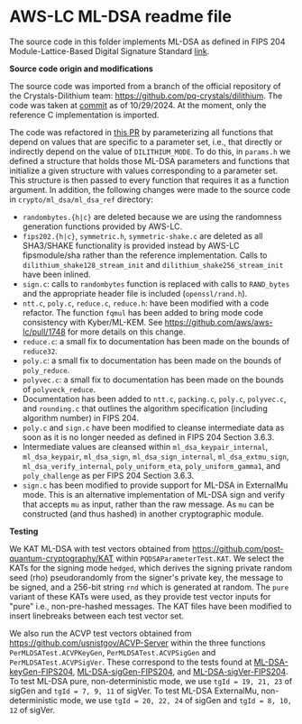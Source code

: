 # AWS-LC ML-DSA readme file

The source code in this folder implements ML-DSA as defined in FIPS 204 Module-Lattice-Based Digital Signature Standard [link](https://csrc.nist.gov/pubs/fips/204/final).

**Source code origin and modifications** 

The source code was imported from a branch of the official repository of the Crystals-Dilithium team: https://github.com/pq-crystals/dilithium. The code was taken at [commit](https://github.com/pq-crystals/dilithium/commit/444cdcc84eb36b66fe27b3a2529ee48f6d8150c2) as of 10/29/2024. At the moment, only the reference C implementation is imported.

The code was refactored in [this PR](https://github.com/aws/aws-lc/pull/1910) by parameterizing all functions that depend on values that are specific to a parameter set, i.e., that directly or indirectly depend on the value of `DILITHIUM_MODE`. To do this, in `params.h` we defined a structure that holds those ML-DSA parameters and functions
that initialize a given structure with values corresponding to a parameter set. This structure is then passed to every function that requires it as a function argument. In addition, the following changes were made to the source code in `crypto/ml_dsa/ml_dsa_ref` directory:

- `randombytes.{h|c}` are deleted because we are using the randomness generation functions provided by AWS-LC.
- `fips202.{h|c}`, `symmetric.h`, `symmetric-shake.c` are deleted as all SHA3/SHAKE functionality is provided instead by AWS-LC fipsmodule/sha rather than the reference implementation. Calls to `dilithium_shake128_stream_init` and `dilithium_shake256_stream_init` have been inlined.
- `sign.c`: calls to `randombytes` function is replaced with calls to `RAND_bytes` and the appropriate header file is included (`openssl/rand.h`).
- `ntt.c`, `poly.c`, `reduce.c`, `reduce.h`: have been modified with a code refactor. The function `fqmul` has been added to bring mode code consistency with Kyber/ML-KEM. See https://github.com/aws/aws-lc/pull/1748 for more details on this change.
- `reduce.c`: a small fix to documentation has been made on the bounds of `reduce32`.
- `poly.c`: a small fix to documentation has been made on the bounds of `poly_reduce`.
- `polyvec.c`: a small fix to documentation has been made on the bounds of `polyveck_reduce`.
- Documentation has been added to `ntt.c`, `packing.c`, `poly.c`, `polyvec.c`, and `rounding.c` that outlines the algorithm specification (including algorithm number) in FIPS 204.
- `poly.c` and `sign.c` have been modified to cleanse intermediate data as soon as it is no longer needed as defined in FIPS 204 Section 3.6.3.
- Intermediate values are cleansed within `ml_dsa_keypair_internal`, `ml_dsa_keypair`, `ml_dsa_sign`, `ml_dsa_sign_internal`, `ml_dsa_extmu_sign`, `ml_dsa_verify_internal`, `poly_uniform_eta`, `poly_uniform_gamma1`, and `poly_challenge` as per FIPS 204 Section 3.6.3.
- `sign.c` has been modified to provide support for ML-DSA in ExternalMu mode. This is an alternative implementation of ML-DSA sign and verify that accepts `mu` as input, rather than the raw message. As `mu` can be constructed (and thus hashed) in another cryptographic module. 

**Testing** 

We KAT ML-DSA with test vectors obtained from https://github.com/post-quantum-cryptography/KAT within `PQDSAParameterTest.KAT`. We select the KATs for the signing mode `hedged`, which derives the signing private random seed (rho) pseudorandomly from the signer's private key, the message to be signed, and a 256-bit string `rnd` which is generated at random. The `pure` variant of these KATs were used, as they provide test vector inputs for "pure" i.e., non-pre-hashed messages. The KAT files have been modified to insert linebreaks between each test vector set.

We also run the ACVP test vectors obtained from https://github.com/usnistgov/ACVP-Server within the three functions `PerMLDSATest.ACVPKeyGen`, `PerMLDSATest.ACVPSigGen` and `PerMLDSATest.ACVPSigVer`. These correspond to the tests found at [ML-DSA-keyGen-FIPS204](https://github.com/usnistgov/ACVP-Server/tree/master/gen-val/json-files/ML-DSA-keyGen-FIPS204), [ML-DSA-sigGen-FIPS204](https://github.com/usnistgov/ACVP-Server/tree/master/gen-val/json-files/ML-DSA-sigGen-FIPS204), and [ML-DSA-sigVer-FIPS204](https://github.com/usnistgov/ACVP-Server/tree/master/gen-val/json-files/ML-DSA-sigVer-FIPS204).
To test ML-DSA pure, non-deterministic mode, we use `tgId = 19, 21, 23` of sigGen and `tgId = 7, 9, 11` of sigVer.
To test ML-DSA ExternalMu, non-deterministic mode, we use `tgId = 20, 22, 24` of sigGen and `tgId = 8, 10, 12` of sigVer.

